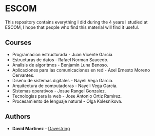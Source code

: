 # ESCOM

This repository contains everything I did during the 4 years I studied at ESCOM, I hope that people who find this material will find it useful.

## Courses

- Programacion estructurada - Juan Vicente Garcia.
- Estructuras de datos - Rafael Norman Saucedo.
- Analisis de algoritmos - Benjamin Luna Benoso.
- Aplicaciones para las comunicaciones en red - Axel Ernesto Moreno Cervantes.
- Diseño de sistemas digitales - Nayeli Vega Garcia.
- Arquitectura de computadoras - Nayeli Vega Garcia.
- Sistemas operativos - Josue Rangel Gonzalez.
- Tecnologias para la web - Jose Antonio Ortiz Ramirez.
- Procesamiento de lenguaje natural - Olga Kolesnikova.

## Authors

* **David Martinez** - [Davestring](https://github.com/Davestring)